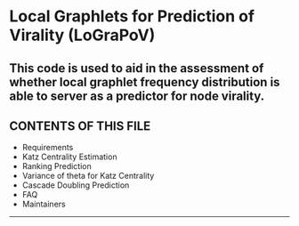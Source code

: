 # Local Graphlets for Prediction of Virality (LoGraPoV)

This code is used to aid in the assessment of whether local graphlet 
frequency distribution is able to server as a predictor for node 
virality.
---------------------

CONTENTS OF THIS FILE
---------------------
   
 * Requirements
 * Katz Centrality Estimation
 * Ranking Prediction
 * Variance of theta for Katz Centrality
 * Cascade Doubling Prediction
 * FAQ
 * Maintainers

-----------
